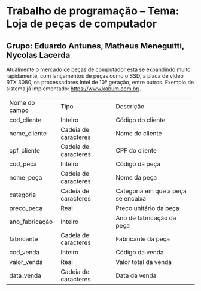 <h1>Trabalho de programação – Tema: Loja de peças de computador</h1>
<h2>Grupo: Eduardo Antunes, Matheus Meneguitti, Nycolas Lacerda</h2>


Atualmente o mercado de peças de computador está se expandindo muito 
rapidamente, com lançamentos de peças como o SSD, a placa de vídeo RTX 
3080, os processadores Intel de 10º geração, entre outros. 
Exemplo de sistema já implementado: https://www.kabum.com.br/.

<table>
		<tr>
				<td>Nome do campo</td>
				<td>Tipo</td>
				<td>Descrição</td>
			</tr>
			<tr>
				<td>cod_cliente</td>
				<td>Inteiro </td>
				<td>Código do cliente</td>
			</tr>
			<tr>
				<td>nome_cliente</td>
				<td>Cadeia de caracteres</td>
				<td>Nome do cliente</td>
			</tr>
			<tr>
				<td>cpf_cliente</td>
				<td>Cadeia de caracteres</td>
				<td>CPF do cliente</td>
			</tr>
			<tr>
				<td>cod_peca</td>
				<td>Inteiro</td>
				<td>Código da peça</td>
			</tr>
			<tr>
				<td>nome_peça</td>
				<td>Cadeia de caracteres</td>
				<td>Nome da peça</td>
			</tr>
			<tr>
				<td>categoria</td>
				<td>Cadeia de caracteres</td>
				<td>Categoria em que a peça se encaixa</td>
			</tr>
			<tr>
				<td>preco_peca</td>
				<td>Real</td>
				<td>Preço unitário da peça</td>
			</tr>
			<tr>
				<td>ano_fabricação</td>
				<td>Inteiro</td>
				<td>Ano de fabricação da peça</td>
			</tr>
			<tr>
				<td>fabricante</td>
				<td>Cadeia de caracteres</td>
				<td>Fabricante da peça</td>
			</tr>
			<tr>
				<td>cod_venda</td>
				<td>Inteiro</td>
				<td>Código da venda</td>
			</tr>
			<tr>
				<td>valor_venda</td>
				<td>Real</td>
				<td>Valor total da venda</td>
			</tr>
			<tr>
				<td>data_venda</td>
				<td>Cadeia de caracteres</td>
				<td>Data da venda</td>
			</tr>
		</table>

